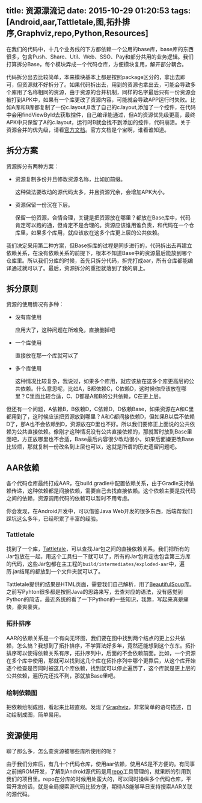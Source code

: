 title: 资源漂流记
date: 2015-10-29 01:20:53
tags: [Android,aar,Tattletale,图,拓扑排序,Graphviz,repo,Python,Resources]
---

在我们的代码中，十几个业务线的下方都依赖一个公用的base库，base库的东西很多，包含Push、Share、Util、Web、SSO、Pay和部分共用的业务逻辑。我们打算拆分Base，每个模块弄成一个代码仓库，方便模块复用，解开部分耦合。

代码拆分出去比较简单，本来模块基本上都是按照package区分的，拿出去即可，但资源就不好拆分了。如果代码拆出去，用到的资源也拿出去，可能会导致多个库用了名称相同的资源，由于资源的合并机制，同样的名字最后只有一份资源会被打到APK中，如果有一个库更改了资源内容，可能就会导致APP运行时失败。比如A库和B库都复制了一份c.layout,B改了自己的c.layout,添加了一个控件，在代码中会用findViewById去获取控件，自己编译能通过，但A的资源优先级更高，最终APK中只保留了A的c.layout，运行时B就会找不到添加的控件，代码崩溃。关于资源合并的优先级，请看[官方文档](http://tools.android.com/tech-docs/new-build-system/resource-merging)。官方文档是个宝啊，谁看谁知道。

## 拆分方案

资源拆分有两种方案：

* 资源复制多份并且修改资源名称，比如加前缀。

	这种做法要改动的源代码太多，并且资源冗余，会增加APK大小。
* 资源保留一份沉在下层。
	
	保留一份资源，合情合理，关键是把资源放在哪里？都放在Base库中，代码肯定可以跑的通，但肯定不是合理的。资源应该谁用谁负责，和代码在一个仓库里，如果多个库用，就应该放在这多个库更上层的公共依赖。

		
我们决定采用第二种方案，但Base拆库的过程是同步进行的，代码拆出去再建立依赖关系，在没有依赖关系的前提下，根本不知道Base中的资源最后能放到哪个仓库里。所以我们分库的时候，首先只拆分代码，拆完打成aar，所有仓库都能编译通过就可以了。最后，资源拆分的重担就落到了我的肩上。


## 拆分原则

资源的使用情况有多种：

* 没有库使用

	应用大了，这种问题在所难免，直接删掉吧
* 一个库使用

   直接放在那一个库就可以了
* 多个库使用

	这种情况比较复杂，我说过，如果多个库用，就应该放在这多个库更高层的公共依赖。什么意思呢，比如A，B都依赖C，C依赖D，这时候你应该放在哪里？C里面比较合适，C、D都是A和B的公共依赖，C在更上层。
	
但还有一个问题，A依赖B，B依赖D，C依赖D，D依赖Base，如果资源在A和C里都用到了，这时候应该把资源放到哪里？A和C都间接依赖D，但如果B以后不依赖D了，那A也不会依赖到D，资源放在D里也不好。所以我们要修正上面说的公共依赖为公共直接依赖。像刚才这种情况没有公共直接依赖的，那就暂时放到Base里面吧，方正放哪里也不合适，Base最后内容很少改动很小，如果后面嫌更改Base比较烦，那就复制一份改名到上层也可以，这就是所谓的历史遗留问题吧。



## AAR依赖

各个代码仓库最终打成AAR，在build.gradle中配置依赖关系，由于Gradle支持依赖传递，这种依赖都是间接依赖，需要自己去找直接依赖。这个依赖主要是找代码之间的依赖，资源调用代码的依赖可以暂时不用考虑。

你会发现，在Android开发中，可以借鉴Java Web开发的很多东西，后端帮我们踩坑这么多年，已经积累了丰富的经验。

### Tattletale
找到了一个库，[Tattletale](http://tattletale.jboss.org/)，可以查找Jar包之间的直接依赖关系。我们把所有的Jar包放在一起，用这个工具扫一下就可以了，所有的Jar包肯定也包含第三方库的代码，这些Jar包都在主工程的`build/intermediates/exploded-aar`中，遍历.jar结尾的都放到一个文件夹就可以了。

Tattletale提供的结果是HTML页面，需要我们自己解析，用了[BeautifulSoup](http://www.crummy.com/software/BeautifulSoup/bs4/doc/index.zh.html)库。之前写Pyhton很多都是按照Java的思路来写，去查对应的语法，没有感觉到Python的简洁，最近系统的看了一下Python的一些知识，我靠，写起来真是痛快，豪爽豪爽。

### 拓扑排序
AAR的依赖关系是一个有向无环图，我们要在图中找到两个结点的更上公共依赖，怎么搞？我想到了拓扑排序，不学算法好多年，竟然还能想到这个东东。拓扑排序可以使得依赖关系有序，拓扑序列中，后面的不会依赖前面。比如，一个资源在多个库中使用，那就可以找到这几个库在拓扑序列中哪个更靠后，从这个库开始逐个检查是否同时被这几个库依赖，找到就可以停止遍历了，这个库就是更上层的公共依赖，遍历完还找不到，那就放Base里吧。

### 绘制依赖图
把依赖绘制成图，看起来比较直观。发现了[Graphviz](http://www.graphviz.org/)，非常简单的语句描述，自动绘制成图，简单易用。

## 资源使用

聊了那么多，怎么查资源被哪些库所使用的呢？

由于我们分库后，有几十个代码仓库，使用aar依赖，使用AS是不方便的。有同事之前搞ROM开发，了解到Android源代码是用[repo](http://source.android.com/source/downloading.html#installing-repo)工具管理的，就果断的引用到我们的项目里。repo在分库的时候用处蛮大的，可以同时操纵多个代码仓库，平常开发的话，就是全局搜索源代码比较方便，期待AS能够早日支持搜索AAR关联的源代码。
